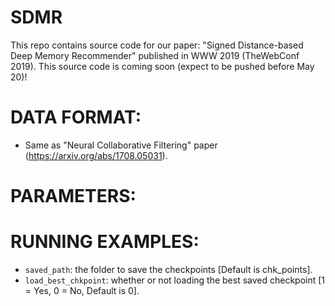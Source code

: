 # SDMR
This repo contains source code for our paper: "Signed Distance-based Deep Memory Recommender" published in WWW 2019 (TheWebConf 2019).
This source code is coming soon (expect to be pushed before May 20)!

# DATA FORMAT:
- Same as "Neural Collaborative Filtering" paper (https://arxiv.org/abs/1708.05031).

# PARAMETERS:

# RUNNING EXAMPLES:
- <code>saved_path</code>: the folder to save the checkpoints [Default is chk_points].
- <code>load_best_chkpoint</code>: whether or not loading the best saved checkpoint [1 = Yes, 0 = No, Default is 0].
